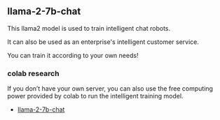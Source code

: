 ## llama-2-7b-chat

This llama2 model is used to train intelligent chat robots. 

It can also be used as an enterprise's intelligent customer service.

You can train it according to your own needs!

### colab research

If you don’t have your own server, you can also use the free computing power provided by colab to run the intelligent training model.

* [llama-2-7b-chat](https://colab.research.google.com/github/camenduru/text-generation-webui-colab/blob/main/llama-2-7b-chat.ipynb#scrollTo=VCFOzsQSHbjM)
